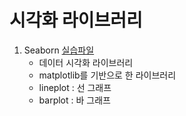 # 시각화 라이브러리 

1. Seaborn [실습파일](example_seaborn.py)
    - 데이터 시각화 라이브러리
    - matplotlib를 기반으로 한 라이브러리
    - lineplot : 선 그래프
    - barplot : 바 그래프